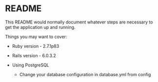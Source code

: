 # README

This README would normally document whatever steps are necessary to get the
application up and running.

Things you may want to cover:

* Ruby version - 2.7.1p83

* Rails version - 6.0.3.2


* Using PostgreSQL

	- Change your database configuration in database.yml from config


